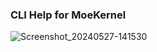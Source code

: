 ### CLI Help for MoeKernel

![Screenshot_20240527-141530](https://github.com/MoeKernel/cli_help/assets/58480908/a01443ea-8b6b-4972-af7d-f173988eb688)
